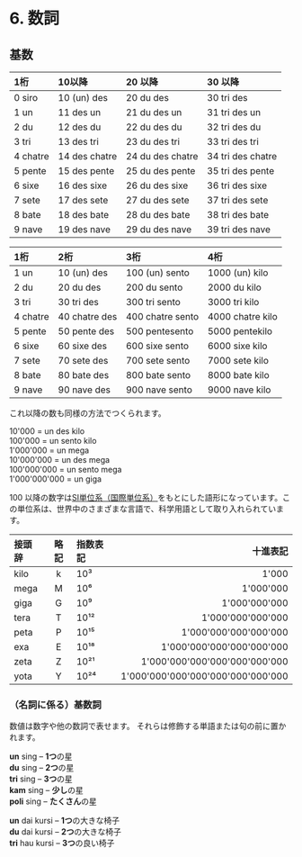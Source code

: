 
# 6. 数詞

## 基数

| 1桁    | 10以降 | 20 以降      | 30 以降      |
|:--------|:-------------|:-----------------|:-----------------|
| 0 siro  | 10 (un) des  | 20 du des        | 30 tri des       |
| 1 un    | 11 des un    | 21 du des un     | 31 tri des un    |
| 2 du    | 12 des du    | 22 du des du     | 32 tri des du    |
| 3 tri   | 13 des tri   | 23 du des tri    | 33 tri des tri   |
| 4 chatre| 14 des chatre| 24 du des chatre | 34 tri des chatre|
| 5 pente | 15 des pente | 25 du des pente  | 35 tri des pente |
| 6 sixe  | 16 des sixe  | 26 du des sixe   | 36 tri des sixe  |
| 7 sete  | 17 des sete  | 27 du des sete   | 37 tri des sete  |
| 8 bate  | 18 des bate  | 28 du des bate   | 38 tri des bate  |
| 9 nave  | 19 des nave  | 29 du des nave   | 39 tri des nave  |

| 1桁    |  2桁         | 3桁        | 4桁        |
|:--------|:-------------|:----------------|:------------------|
| 1 un    | 10 (un) des  | 100 (un) sento  | 1000 (un) kilo    |
| 2 du    | 20 du des    | 200 du sento    | 2000 du kilo      |
| 3 tri   | 30 tri des   | 300 tri sento   | 3000 tri kilo     |
| 4 chatre| 40 chatre des| 400 chatre sento  | 4000 chatre kilo    |
| 5 pente | 50 pente des | 500 pentesento  | 5000 pentekilo    |
| 6 sixe  | 60 sixe des  | 600 sixe sento  | 6000 sixe kilo    |
| 7 sete  | 70 sete  des | 700 sete  sento | 7000 sete  kilo   |
| 8 bate  | 80 bate des  | 800 bate sento  | 8000 bate kilo    |
| 9 nave  | 90 nave des  | 900 nave sento  | 9000 nave kilo    |

これ以降の数も同様の方法でつくられます。

10'000 = un des kilo  
100'000 = un sento kilo  
1'000'000 = un mega  
10'000'000 = un des mega  
100'000'000 = un sento mega  
1'000'000'000 = un giga

100 以降の数字は[SI単位系（国際単位系）](https://ja.m.wikipedia.org/wiki/%E5%9B%BD%E9%9A%9B%E5%8D%98%E4%BD%8D%E7%B3%BB)をもとにした語形になっています。この単位系は、世界中のさまざまな言語で、科学用語として取り入れられています。

| 接頭辞 | 略記 | 指数表記 | 十進表記                        |
|:-------|:------:|:-----|----------------------------------:|
| kilo   | k      | 10³  |                             1'000 |
| mega   | M      | 10⁶  |                         1'000'000 |
| giga   | G      | 10⁹  |                     1'000'000'000 |
| tera   | T      | 10¹² |                 1'000'000'000'000 |
| peta   | P      | 10¹⁵ |             1'000'000'000'000'000 |
| exa    | E      | 10¹⁸ |         1'000'000'000'000'000'000 |
| zeta   | Z      | 10²¹ |     1'000'000'000'000'000'000'000 |
| yota   | Y      | 10²⁴ | 1'000'000'000'000'000'000'000'000 |


### （名詞に係る）基数詞

数値は数字や他の数詞で表せます。
それらは修飾する単語または句の前に置かれます。

**un** sing
– **1つ**の星  
**du** sing
– **2つ**の星  
**tri** sing
– **3つ**の星  
**kam** sing
– **少し**の星  
**poli** sing
– **たくさん**の星

**un** dai kursi
– **1つ**の大きな椅子  
**du** dai kursi
– **2つ**の大きな椅子  
**tri** hau kursi
– **3つ**の良い椅子

